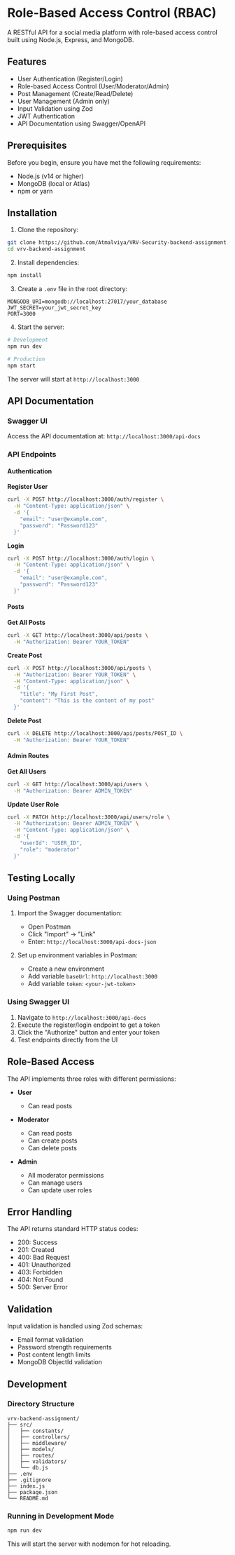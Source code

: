 # Role-Based Access Control (RBAC) 

A RESTful API for a social media platform with role-based access control built using Node.js, Express, and MongoDB.

## Features

- User Authentication (Register/Login)
- Role-based Access Control (User/Moderator/Admin)
- Post Management (Create/Read/Delete)
- User Management (Admin only)
- Input Validation using Zod
- JWT Authentication
- API Documentation using Swagger/OpenAPI

## Prerequisites

Before you begin, ensure you have met the following requirements:
- Node.js (v14 or higher)
- MongoDB (local or Atlas)
- npm or yarn

## Installation

1. Clone the repository:
```bash
git clone https://github.com/Atmalviya/VRV-Security-backend-assignment.git
cd vrv-backend-assignment
```

2. Install dependencies:
```bash
npm install
```

3. Create a `.env` file in the root directory:
```env
MONGODB_URI=mongodb://localhost:27017/your_database
JWT_SECRET=your_jwt_secret_key
PORT=3000
```

4. Start the server:
```bash
# Development
npm run dev

# Production
npm start
```

The server will start at `http://localhost:3000`

## API Documentation

### Swagger UI
Access the API documentation at: `http://localhost:3000/api-docs`

### API Endpoints

#### Authentication

**Register User**
```bash
curl -X POST http://localhost:3000/auth/register \
  -H "Content-Type: application/json" \
  -d '{
    "email": "user@example.com",
    "password": "Password123"
  }'
```

**Login**
```bash
curl -X POST http://localhost:3000/auth/login \
  -H "Content-Type: application/json" \
  -d '{
    "email": "user@example.com",
    "password": "Password123"
  }'
```

#### Posts

**Get All Posts**
```bash
curl -X GET http://localhost:3000/api/posts \
  -H "Authorization: Bearer YOUR_TOKEN"
```

**Create Post**
```bash
curl -X POST http://localhost:3000/api/posts \
  -H "Authorization: Bearer YOUR_TOKEN" \
  -H "Content-Type: application/json" \
  -d '{
    "title": "My First Post",
    "content": "This is the content of my post"
  }'
```

**Delete Post**
```bash
curl -X DELETE http://localhost:3000/api/posts/POST_ID \
  -H "Authorization: Bearer YOUR_TOKEN"
```

#### Admin Routes

**Get All Users**
```bash
curl -X GET http://localhost:3000/api/users \
  -H "Authorization: Bearer ADMIN_TOKEN"
```

**Update User Role**
```bash
curl -X PATCH http://localhost:3000/api/users/role \
  -H "Authorization: Bearer ADMIN_TOKEN" \
  -H "Content-Type: application/json" \
  -d '{
    "userId": "USER_ID",
    "role": "moderator"
  }'
```

## Testing Locally

### Using Postman

1. Import the Swagger documentation:
   - Open Postman
   - Click "Import" -> "Link"
   - Enter: `http://localhost:3000/api-docs-json`

2. Set up environment variables in Postman:
   - Create a new environment
   - Add variable `baseUrl`: `http://localhost:3000`
   - Add variable `token`: `<your-jwt-token>`

### Using Swagger UI

1. Navigate to `http://localhost:3000/api-docs`
2. Execute the register/login endpoint to get a token
3. Click the "Authorize" button and enter your token
4. Test endpoints directly from the UI

## Role-Based Access

The API implements three roles with different permissions:

- **User**
  - Can read posts
  
- **Moderator**
  - Can read posts
  - Can create posts
  - Can delete posts

- **Admin**
  - All moderator permissions
  - Can manage users
  - Can update user roles

## Error Handling

The API returns standard HTTP status codes:

- 200: Success
- 201: Created
- 400: Bad Request
- 401: Unauthorized
- 403: Forbidden
- 404: Not Found
- 500: Server Error

## Validation

Input validation is handled using Zod schemas:

- Email format validation
- Password strength requirements
- Post content length limits
- MongoDB ObjectId validation

## Development

### Directory Structure

```
vrv-backend-assignment/
├── src/
│   ├── constants/
│   ├── controllers/
│   ├── middleware/
│   ├── models/
│   ├── routes/
│   ├── validators/
│   └── db.js
├── .env
├── .gitignore
├── index.js
├── package.json
└── README.md
```

### Running in Development Mode

```bash
npm run dev
```

This will start the server with nodemon for hot reloading.

